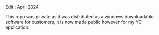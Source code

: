 Edit : April 2024

This repo was private as it was distributed as a windows downloadable software for customers, it is now made public however for my YC application.

